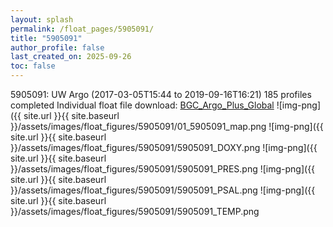 ```yaml
---
layout: splash
permalink: /float_pages/5905091/
title: "5905091"
author_profile: false
last_created_on: 2025-09-26
toc: false
---
```

 
5905091: UW Argo (2017-03-05T15:44 to 2019-09-16T16:21)
185 profiles completed
Individual float file download: [BGC_Argo_Plus_Global](https://ftp.soest.hawaii.edu/bgc_argo_plus/Individual_Floats/outliers_removed/5905091_Sprof_processed.nc)
![img-png]({{ site.url }}{{ site.baseurl }}/assets/images/float_figures/5905091/01_5905091_map.png
![img-png]({{ site.url }}{{ site.baseurl }}/assets/images/float_figures/5905091/5905091_DOXY.png
![img-png]({{ site.url }}{{ site.baseurl }}/assets/images/float_figures/5905091/5905091_PRES.png
![img-png]({{ site.url }}{{ site.baseurl }}/assets/images/float_figures/5905091/5905091_PSAL.png
![img-png]({{ site.url }}{{ site.baseurl }}/assets/images/float_figures/5905091/5905091_TEMP.png
